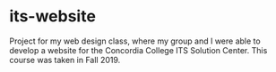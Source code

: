 # its-website
Project for my web design class, where my group and I were able to develop a website for the Concordia College ITS Solution Center. This course was taken in Fall 2019.
